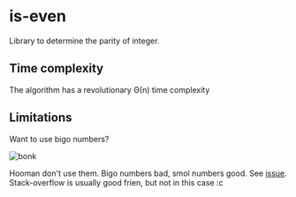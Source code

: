 # is-even

Library to determine the parity of integer.

## Time complexity

The algorithm has a revolutionary Θ(n) time complexity

## Limitations

Want to use bigo numbers?

![bonk](https://i.imgur.com/BwKjiWE.png)

Hooman don't use them. Bigo numbers bad, smol numbers good. See [issue](https://github.com/zeraye/is-even/issues/1). Stack-overflow is usually good frien, but not in this case :c
